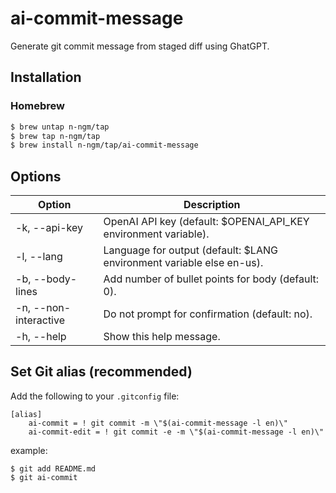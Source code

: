 # ai-commit-message
Generate git commit message from staged diff using GhatGPT.

## Installation

### Homebrew
```bash
$ brew untap n-ngm/tap
$ brew tap n-ngm/tap
$ brew install n-ngm/tap/ai-commit-message
```

## Options

| Option | Description |
| --- | --- |
| -k, --api-key | OpenAI API key (default: $OPENAI_API_KEY environment variable). |
| -l, --lang | Language for output (default: $LANG environment variable else en-us). |
| -b, --body-lines | Add number of bullet points for body (default: 0). |
| -n, --non-interactive | Do not prompt for confirmation (default: no). |
| -h, --help | Show this help message. |

## Set Git alias (recommended)

Add the following to your `.gitconfig` file:
```
[alias]
    ai-commit = ! git commit -m \"$(ai-commit-message -l en)\"
    ai-commit-edit = ! git commit -e -m \"$(ai-commit-message -l en)\"
```

example:
```
$ git add README.md
$ git ai-commit
```
